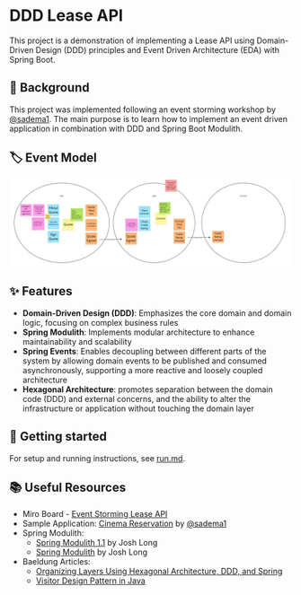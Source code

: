 # DDD Lease API

This project is a demonstration of implementing a Lease API using Domain-Driven Design (DDD) principles and Event Driven
Architecture (EDA) with Spring Boot.

## 🧠 Background

This project was implemented following an event storming workshop by [@sadema1](https://gitlab.com/sadema1). The main
purpose is to
learn how to implement an event driven application in combination with DDD and Spring Boot Modulith.

## 🏷️ Event Model

![Event Model Lease API](./images/event-storming-ddd-lease-api-0.0.1.jpg)

## ✨ Features

- **Domain-Driven Design (DDD)**: Emphasizes the core domain and domain logic, focusing on complex business rules
- **Spring Modulith**: Implements modular architecture to enhance maintainability and scalability
- **Spring Events**: Enables decoupling between different parts of the system by allowing domain events to be published
  and consumed asynchronously, supporting a more reactive and loosely coupled architecture
- **Hexagonal Architecture**: promotes separation between the domain code (DDD) and external concerns, and the ability
  to
  alter the infrastructure or application without touching the domain layer

## 🚀 Getting started

For setup and running instructions, see [run.md](./run.md).

## 📚 Useful Resources

- Miro Board - [Event Storming Lease API](https://miro.com/app/board/uXjVKd959oA=/)
- Sample Application: [Cinema Reservation](https://gitlab.com/sadema1/cinema-reservation)
  by [@sadema1](https://gitlab.com/sadema1)
- Spring Modulith:
    - [Spring Modulith 1.1](https://github.com/coffee-software-show/spring-modulith-1.1) by Josh Long
    - [Spring Modulith](https://github.com/spring-tips/spring-modulith) by Josh Long
- Baeldung Articles:
    - [Organizing Layers Using Hexagonal Architecture, DDD, and Spring](https://www.baeldung.com/hexagonal-architecture-ddd-spring)
    - [Visitor Design Pattern in Java](https://www.baeldung.com/java-visitor-pattern)